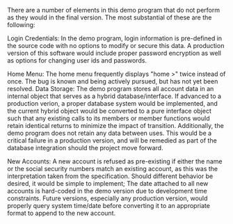 There are a number of elements in this demo program that do not perform as they would in the final version. The most substantial of these are the following:

Login Credentials:
In the demo program, login information is pre-defined in the source code with no options to modify or secure this data. A production version of this software would include proper password encryption as well as options for changing user ids and passwords.

Home Menu:
The home menu frequently displays "home >" twice instead of once. The bug is known and being actively pursued, but has not yet been resolved.
Data Storage:
The demo program stores all account data in an internal object that serves as a hybrid database/interface. If advanced to a production verion, a proper database system would be implemented, and the current hybrid object would be converted to a pure interface object such that any existing calls to its members or member functions would retain identical returns to minimize the impact of transition.
Additionally, the demo program does not retain any data between uses. This would be a critical failure in a production version, and will be remedied as part of the database integration should the project move forward.

New Accounts:
A new account is refused as pre-existing if either the name or the social security numbers match an existing account, as this was the interpretation taken from the specification. Should different behavior be desired, it would be simple to implement;
The date attached to all new accounts is hard-coded in the demo version due to development time constraints. Future versions, especially any production version, would properly query system time/date before converting it to an appropriate format to append to the new account.
